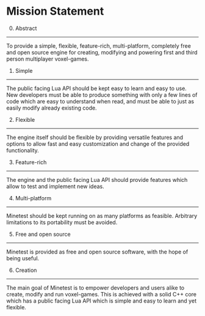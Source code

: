 Mission Statement
=================


0. Abstract
-----------

To provide a simple, flexible, feature-rich, multi-platform, completely free and
open source engine for creating, modifying and powering first and third person
multiplayer voxel-games.


1. Simple
---------

The public facing Lua API should be kept easy to learn and easy to use. New
developers must be able to produce something with only a few lines of code which
are easy to understand when read, and must be able to just as easily modify
already existing code.


2. Flexible
-----------

The engine itself should be flexible by providing versatile features and options
to allow fast and easy customization and change of the provided functionality.


3. Feature-rich
---------------

The engine and the public facing Lua API should provide features which allow
to test and implement new ideas.


4. Multi-platform
-----------------

Minetest should be kept running on as many platforms as feasible. Arbitrary
limitations to its portability must be avoided.


5. Free and open source
-----------------------

Minetest is provided as free and open source software, with the hope of being
useful.


6. Creation
-----------

The main goal of Minetest is to empower developers and users alike to create,
modify and run voxel-games. This is achieved with a solid C++ core which has
a public facing Lua API which is simple and easy to learn and yet flexible.

